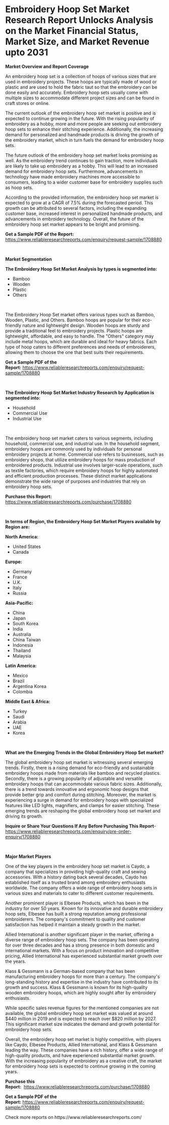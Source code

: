 <p><h1>Embroidery Hoop Set Market Research Report Unlocks Analysis on the Market Financial Status, Market Size, and Market Revenue upto 2031</h1></p><p><strong>Market Overview and Report Coverage</strong></p>
<p><p>An embroidery hoop set is a collection of hoops of various sizes that are used in embroidery projects. These hoops are typically made of wood or plastic and are used to hold the fabric taut so that the embroidery can be done easily and accurately. Embroidery hoop sets usually come with multiple sizes to accommodate different project sizes and can be found in craft stores or online.</p><p>The current outlook of the embroidery hoop set market is positive and is expected to continue growing in the future. With the rising popularity of embroidery as a hobby, more and more people are seeking out embroidery hoop sets to enhance their stitching experience. Additionally, the increasing demand for personalized and handmade products is driving the growth of the embroidery market, which in turn fuels the demand for embroidery hoop sets.</p><p>The future outlook of the embroidery hoop set market looks promising as well. As the embroidery trend continues to gain traction, more individuals are likely to take up embroidery as a hobby. This will lead to an increased demand for embroidery hoop sets. Furthermore, advancements in technology have made embroidery machines more accessible to consumers, leading to a wider customer base for embroidery supplies such as hoop sets.</p><p>According to the provided information, the embroidery hoop set market is expected to grow at a CAGR of 7.5% during the forecasted period. This growth can be attributed to several factors, including the expanding customer base, increased interest in personalized handmade products, and advancements in embroidery technology. Overall, the future of the embroidery hoop set market appears to be bright and promising.</p></p>
<p><strong>Get a Sample PDF of the Report:</strong> <a href="https://www.reliableresearchreports.com/enquiry/request-sample/1708880">https://www.reliableresearchreports.com/enquiry/request-sample/1708880</a></p>
<p>&nbsp;</p>
<p><strong>Market Segmentation</strong></p>
<p><strong>The Embroidery Hoop Set Market Analysis by types is segmented into:</strong></p>
<p><ul><li>Bamboo</li><li>Wooden</li><li>Plastic</li><li>Others</li></ul></p>
<p>&nbsp;</p>
<p><p>The Embroidery Hoop Set market offers various types such as Bamboo, Wooden, Plastic, and Others. Bamboo hoops are popular for their eco-friendly nature and lightweight design. Wooden hoops are sturdy and provide a traditional feel to embroidery projects. Plastic hoops are lightweight, affordable, and easy to handle. The "Others" category may include metal hoops, which are durable and ideal for heavy fabrics. Each type of hoop caters to different preferences and needs of embroiderers, allowing them to choose the one that best suits their requirements.</p></p>
<p><strong>Get a Sample PDF of the Report:</strong>&nbsp;<a href="https://www.reliableresearchreports.com/enquiry/request-sample/1708880">https://www.reliableresearchreports.com/enquiry/request-sample/1708880</a></p>
<p>&nbsp;</p>
<p><strong>The Embroidery Hoop Set Market Industry Research by Application is segmented into:</strong></p>
<p><ul><li>Household</li><li>Commercial Use</li><li>Industrial Use</li></ul></p>
<p>&nbsp;</p>
<p><p>The embroidery hoop set market caters to various segments, including household, commercial use, and industrial use. In the household segment, embroidery hoops are commonly used by individuals for personal embroidery projects at home. Commercial use refers to businesses, such as embroidery shops, that utilize embroidery hoops for mass production of embroidered products. Industrial use involves larger-scale operations, such as textile factories, which require embroidery hoops for highly automated and efficient production processes. These distinct market applications demonstrate the wide range of purposes and industries that rely on embroidery hoop sets.</p></p>
<p><strong>Purchase this Report:</strong>&nbsp; <a href="https://www.reliableresearchreports.com/purchase/1708880">https://www.reliableresearchreports.com/purchase/1708880</a></p>
<p>&nbsp;</p>
<p><strong>In terms of Region, the Embroidery Hoop Set Market Players available by Region are:</strong></p>
<p>
    <p> <strong> North America: </strong>
        <ul>
            <li>United States</li>
            <li>Canada</li>
        </ul>
        </p> 
    <p> <strong> Europe: </strong>
        <ul>
            <li>Germany</li>
            <li>France</li>
            <li>U.K.</li>
            <li>Italy</li>
            <li>Russia</li>
        </ul>
        </p> 
    <p> <strong> Asia-Pacific: </strong>
        <ul>
            <li>China</li>
            <li>Japan</li>
            <li>South Korea</li>
            <li>India</li>
            <li>Australia</li>
            <li>China Taiwan</li>
            <li>Indonesia</li>
            <li>Thailand</li>
            <li>Malaysia</li>
        </ul>
        </p> 
    <p> <strong> Latin America: </strong>
        <ul>
            <li>Mexico</li>
            <li>Brazil</li>
            <li>Argentina Korea</li>
            <li>Colombia</li>
        </ul>
        </p> 
    <p> <strong> Middle East & Africa: </strong>
        <ul>
            <li>Turkey</li>
            <li>Saudi</li>
            <li>Arabia</li>
            <li>UAE</li>
            <li>Korea</li>
        </ul>
    </p>
    </p>
<p>&nbsp;</p>
<p><strong>What are the Emerging Trends in the Global Embroidery Hoop Set market?</strong></p>
<p><p>The global embroidery hoop set market is witnessing several emerging trends. Firstly, there is a rising demand for eco-friendly and sustainable embroidery hoops made from materials like bamboo and recycled plastics. Secondly, there is a growing popularity of adjustable and versatile embroidery hoops that can accommodate various fabric sizes. Additionally, there is a trend towards innovative and ergonomic hoop designs that provide better grip and comfort during stitching. Moreover, the market is experiencing a surge in demand for embroidery hoops with specialized features like LED lights, magnifiers, and clamps for easier stitching. These emerging trends are reshaping the global embroidery hoop set market and driving its growth.</p></p>
<p><strong>Inquire or Share Your Questions If Any Before Purchasing This Report</strong>- <a href="https://www.reliableresearchreports.com/enquiry/pre-order-enquiry/1708880">https://www.reliableresearchreports.com/enquiry/pre-order-enquiry/1708880</a></p>
<p>&nbsp;</p>
<p><strong>Major Market Players</strong></p>
<p><p>One of the key players in the embroidery hoop set market is Caydo, a company that specializes in providing high-quality craft and sewing accessories. With a history dating back several decades, Caydo has established itself as a trusted brand among embroidery enthusiasts worldwide. The company offers a wide range of embroidery hoop sets in various sizes and materials to cater to different customer requirements. </p><p>Another prominent player is Elbesee Products, which has been in the industry for over 50 years. Known for its innovative and durable embroidery hoop sets, Elbesee has built a strong reputation among professional embroiderers. The company's commitment to quality and customer satisfaction has helped it maintain a steady growth in the market.</p><p>Allied International is another significant player in the market, offering a diverse range of embroidery hoop sets. The company has been operating for over three decades and has a strong presence in both domestic and international markets. With a focus on product innovation and competitive pricing, Allied International has experienced substantial market growth over the years.</p><p>Klass & Gessmann is a German-based company that has been manufacturing embroidery hoops for more than a century. The company's long-standing history and expertise in the industry have contributed to its growth and success. Klass & Gessmann is known for its high-quality wooden embroidery hoops, which are highly sought after by embroidery enthusiasts.</p><p>While specific sales revenue figures for the mentioned companies are not available, the global embroidery hoop set market was valued at around $440 million in 2019 and is expected to reach over $820 million by 2027. This significant market size indicates the demand and growth potential for embroidery hoop sets.</p><p>Overall, the embroidery hoop set market is highly competitive, with players like Caydo, Elbesee Products, Allied International, and Klass & Gessmann leading the way. These companies have a rich history, offer a wide range of high-quality products, and have experienced substantial market growth. With the increasing popularity of embroidery as a creative craft, the market for embroidery hoop sets is expected to continue growing in the coming years.</p></p>
<p><strong>Purchase this Report:</strong>&nbsp;&nbsp;<a href="https://www.reliableresearchreports.com/purchase/1708880">https://www.reliableresearchreports.com/purchase/1708880</a></p>
<p></p>
<p><strong>Get a Sample PDF of the Report:</strong>&nbsp;<a href="https://www.reliableresearchreports.com/enquiry/request-sample/1708880">https://www.reliableresearchreports.com/enquiry/request-sample/1708880</a></p>
<p>Check more reports on https://www.reliableresearchreports.com/</p>